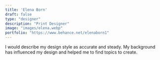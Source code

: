 ```yaml
---
title: 'Elena Born'
draft: false
type: "designer"
description: "Print Designer"
image: "images/elena.webp"
portfolio: "https://www.behance.net/elenaborn1"
---
```


I would describe my design style as accurate and steady. My background has influenced my design and helped me to find topics to create.
